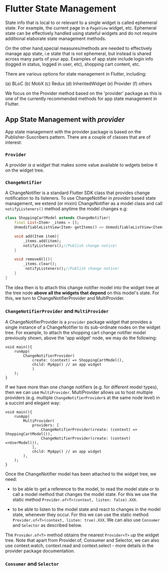 
# Flutter State Management

State info that is local to or relevant to a single widget is called ephemeral state. For example, the current page in a `PageView` widget, etc. Ephemeral state can be effectively handled using stateful widgets and do not require additional elaborate state management methods.

On the other hand,special measures/methods are needed to effectively manage app state, i.e state that is not ephemeral, but instead is shared across many parts of your app. Examples of app state include login info (logged in status, logged in user, etc), shopping cart content, etc.

There are various options for state management in Flutter, including:

(a) BLoC   (b) MobX   (c) Redux   (d) InheritedWidget   (e) Provider   (f) others

We focus on the Provider method based on the 'provider' package as this is one of the currently recommended methods for app state management in Flutter.

## App State Management with *provider*

App state management with the provider package is based on the Publisher-Suscribers pattern. There are a couple of classes that are of interest:

### `Provider`

A provider *is a widget* that makes some value available to wdgets below it on the widget tree.

### `ChangeNotifier`

A ChangeNotifier is a standard Flutter SDK class that provides change notification to its listeners. To use ChangeNotifier in *provider* based state management, we extend (or mixin) ChangeNotifier as a model class and call `notifyListeners()` method anytime the model changes e.g:

```dart
class ShoppingCartModel extends ChangeNotifier{
    final List<Item> _items = [];
    UnmodifiableListView<Item> getItems() => UnmodifiableListView<Item>(_items);

    void add(Item item){
        _items.add(item);
        notifyListeners();//Publish change notice!
    }

    void removeAll(){
        _items.clear();
         notifyListeners();//Publish change notice!
    }
}

```

The idea then is to attach this change notifier model into the widget tree at the tree node **above all the widgets that depend** on this model's state.  For this, we turn to ChangeNotifierProvider and MultiProvider.


### `ChangeNotifierProvider` and `MultiProvider`

A ChangeNotifierProvider is a `provider` package widget that provides a single instance of a ChangeNotifier to its sub-ordinate nodes on the widget tree. For example, to attach the shopping cart change notifier model previously shown, above the 'app widget' node, we may do the following:

```
void main(){
    runApp(
        ChangeNotifierProvider(
            create: (context) => ShoppingCartModel(),
            child: MyApp() // an app widget
            )
    );
}
```

If we have more than one change notifiers (e.g. for different model types), then we can use `MultiProvider`. MultiProvider allows us to host multiple providers (e.g. multiple `ChangeNotifierProvider`s at the same node level) in a succint and elegant way:

```
void main(){
    runApp(
        MultiProvider(
            providers: [
                ChangeNotifierProvider(create: (context) => ShoppingCartModel()),
                ChangeNotifierProvider(create: (context) =>UserModel()),
            ],
            child: MyApp() // an app widget
        ),
    );
}
```


Once the ChangeNotifier model has been attached to the widget tree, we need:

* to be able to get a reference to the model, to read the model state or to call a model method that changes the model state. For this we use the static method `Provider.of<T>(context, listen: false).XXX`. 

* to be able to listen to the model state and react to changes in the model state, whenever they occur. For this we can use the static method `Provider.of<T>(context, listen: true).XXX`. We can also use `Consumer` and `Selector` as described below. 

The `Provider.of<T>` method obtains the nearest `Provider<T>` up the widget tree. Note that apart from Provider.of, Consumer and Selector, we can also use context.watch, context.read and context.select - more details in the provider package documentation.


### `Consumer` and `Selector`
